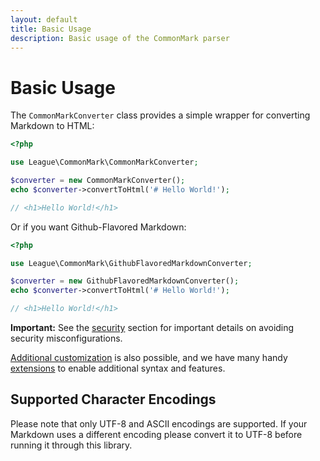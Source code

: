 ```yaml
---
layout: default
title: Basic Usage
description: Basic usage of the CommonMark parser
---
```


Basic Usage
==============

The `CommonMarkConverter` class provides a simple wrapper for converting Markdown to HTML:

~~~php
<?php

use League\CommonMark\CommonMarkConverter;

$converter = new CommonMarkConverter();
echo $converter->convertToHtml('# Hello World!');

// <h1>Hello World!</h1>
~~~

Or if you want Github-Flavored Markdown:

```php
<?php

use League\CommonMark\GithubFlavoredMarkdownConverter;

$converter = new GithubFlavoredMarkdownConverter();
echo $converter->convertToHtml('# Hello World!');

// <h1>Hello World!</h1>
```

<i class="fa fa-exclamation-triangle"></i>
**Important:** See the [security](/2.0/security/) section for important details on avoiding security misconfigurations.

[Additional customization](/2.0/customization/overview/) is also possible, and we have many handy [extensions](/2.0/extensions/) to enable additional syntax and features.

## Supported Character Encodings

Please note that only UTF-8 and ASCII encodings are supported.  If your Markdown uses a different encoding please convert it to UTF-8 before running it through this library.
